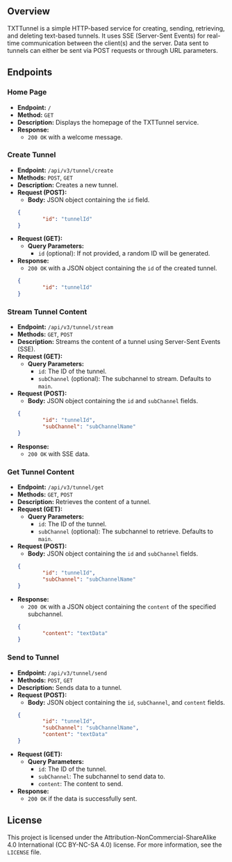 ## Overview
TXTTunnel is a simple HTTP-based service for creating, sending, retrieving, and deleting text-based tunnels. It uses SSE (Server-Sent Events) for real-time communication between the client(s) and the server. Data sent to tunnels can either be sent via POST requests or through URL parameters.

## Endpoints

### Home Page
- **Endpoint:** `/`
- **Method:** `GET`
- **Description:** Displays the homepage of the TXTTunnel service.
- **Response:** 
    - `200 OK` with a welcome message.

### Create Tunnel
- **Endpoint:** `/api/v3/tunnel/create`
- **Methods:** `POST`, `GET`
- **Description:** Creates a new tunnel.
- **Request (POST):**
    - **Body:** JSON object containing the `id` field.
    ```json
    {
            "id": "tunnelId"
    }
    ```
- **Request (GET):**
    - **Query Parameters:** 
        - `id` (optional): If not provided, a random ID will be generated.
- **Response:**
    - `200 OK` with a JSON object containing the `id` of the created tunnel.
    ```json
    {
            "id": "tunnelId"
    }
    ```

### Stream Tunnel Content
- **Endpoint:** `/api/v3/tunnel/stream`
- **Methods:** `GET`, `POST`
- **Description:** Streams the content of a tunnel using Server-Sent Events (SSE).
- **Request (GET):**
    - **Query Parameters:**
        - `id`: The ID of the tunnel.
        - `subChannel` (optional): The subchannel to stream. Defaults to `main`.
- **Request (POST):**
    - **Body:** JSON object containing the `id` and `subChannel` fields.
    ```json
    {
            "id": "tunnelId",
            "subChannel": "subChannelName"
    }
    ```
- **Response:**
    - `200 OK` with SSE data.

### Get Tunnel Content
- **Endpoint:** `/api/v3/tunnel/get`
- **Methods:** `GET`, `POST`
- **Description:** Retrieves the content of a tunnel.
- **Request (GET):**
    - **Query Parameters:**
        - `id`: The ID of the tunnel.
        - `subChannel` (optional): The subchannel to retrieve. Defaults to `main`.
- **Request (POST):**
    - **Body:** JSON object containing the `id` and `subChannel` fields.
    ```json
    {
            "id": "tunnelId",
            "subChannel": "subChannelName"
    }
    ```
- **Response:**
    - `200 OK` with a JSON object containing the `content` of the specified subchannel.
    ```json
    {
            "content": "textData"
    }
    ```

### Send to Tunnel
- **Endpoint:** `/api/v3/tunnel/send`
- **Methods:** `POST`, `GET`
- **Description:** Sends data to a tunnel.
- **Request (POST):**
    - **Body:** JSON object containing the `id`, `subChannel`, and `content` fields.
    ```json
    {
            "id": "tunnelId",
            "subChannel": "subChannelName",
            "content": "textData"
    }
    ```
- **Request (GET):**
    - **Query Parameters:**
        - `id`: The ID of the tunnel.
        - `subChannel`: The subchannel to send data to.
        - `content`: The content to send.
- **Response:**
    - `200 OK` if the data is successfully sent.

## License
This project is licensed under the Attribution-NonCommercial-ShareAlike 4.0 International (CC BY-NC-SA 4.0) license. For more information, see the `LICENSE` file.
